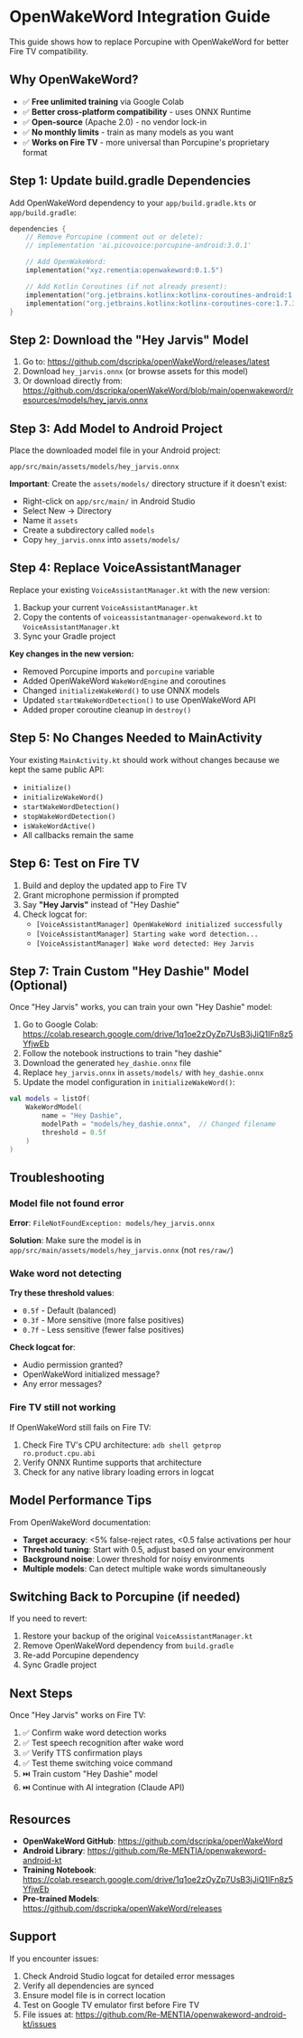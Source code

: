 # OpenWakeWord Integration Guide

This guide shows how to replace Porcupine with OpenWakeWord for better Fire TV compatibility.

## Why OpenWakeWord?

- ✅ **Free unlimited training** via Google Colab
- ✅ **Better cross-platform compatibility** - uses ONNX Runtime
- ✅ **Open-source** (Apache 2.0) - no vendor lock-in
- ✅ **No monthly limits** - train as many models as you want
- ✅ **Works on Fire TV** - more universal than Porcupine's proprietary format

## Step 1: Update build.gradle Dependencies

Add OpenWakeWord dependency to your `app/build.gradle.kts` or `app/build.gradle`:

```kotlin
dependencies {
    // Remove Porcupine (comment out or delete):
    // implementation 'ai.picovoice:porcupine-android:3.0.1'

    // Add OpenWakeWord:
    implementation("xyz.rementia:openwakeword:0.1.5")

    // Add Kotlin Coroutines (if not already present):
    implementation("org.jetbrains.kotlinx:kotlinx-coroutines-android:1.7.3")
    implementation("org.jetbrains.kotlinx:kotlinx-coroutines-core:1.7.3")
}
```

## Step 2: Download the "Hey Jarvis" Model

1. Go to: https://github.com/dscripka/openWakeWord/releases/latest
2. Download `hey_jarvis.onnx` (or browse assets for this model)
3. Or download directly from: https://github.com/dscripka/openWakeWord/blob/main/openwakeword/resources/models/hey_jarvis.onnx

## Step 3: Add Model to Android Project

Place the downloaded model file in your Android project:

```
app/src/main/assets/models/hey_jarvis.onnx
```

**Important**: Create the `assets/models/` directory structure if it doesn't exist:
- Right-click on `app/src/main/` in Android Studio
- Select New → Directory
- Name it `assets`
- Create a subdirectory called `models`
- Copy `hey_jarvis.onnx` into `assets/models/`

## Step 4: Replace VoiceAssistantManager

Replace your existing `VoiceAssistantManager.kt` with the new version:

1. Backup your current `VoiceAssistantManager.kt`
2. Copy the contents of `voiceassistantmanager-openwakeword.kt` to `VoiceAssistantManager.kt`
3. Sync your Gradle project

**Key changes in the new version:**

- Removed Porcupine imports and `porcupine` variable
- Added OpenWakeWord `WakeWordEngine` and coroutines
- Changed `initializeWakeWord()` to use ONNX models
- Updated `startWakeWordDetection()` to use OpenWakeWord API
- Added proper coroutine cleanup in `destroy()`

## Step 5: No Changes Needed to MainActivity

Your existing `MainActivity.kt` should work without changes because we kept the same public API:

- `initialize()`
- `initializeWakeWord()`
- `startWakeWordDetection()`
- `stopWakeWordDetection()`
- `isWakeWordActive()`
- All callbacks remain the same

## Step 6: Test on Fire TV

1. Build and deploy the updated app to Fire TV
2. Grant microphone permission if prompted
3. Say **"Hey Jarvis"** instead of "Hey Dashie"
4. Check logcat for:
   - `[VoiceAssistantManager] OpenWakeWord initialized successfully`
   - `[VoiceAssistantManager] Starting wake word detection...`
   - `[VoiceAssistantManager] Wake word detected: Hey Jarvis`

## Step 7: Train Custom "Hey Dashie" Model (Optional)

Once "Hey Jarvis" works, you can train your own "Hey Dashie" model:

1. Go to Google Colab: https://colab.research.google.com/drive/1q1oe2zOyZp7UsB3jJiQ1IFn8z5YfjwEb
2. Follow the notebook instructions to train "hey dashie"
3. Download the generated `hey_dashie.onnx` file
4. Replace `hey_jarvis.onnx` in `assets/models/` with `hey_dashie.onnx`
5. Update the model configuration in `initializeWakeWord()`:

```kotlin
val models = listOf(
    WakeWordModel(
        name = "Hey Dashie",
        modelPath = "models/hey_dashie.onnx",  // Changed filename
        threshold = 0.5f
    )
)
```

## Troubleshooting

### Model file not found error

**Error**: `FileNotFoundException: models/hey_jarvis.onnx`

**Solution**: Make sure the model is in `app/src/main/assets/models/hey_jarvis.onnx` (not `res/raw/`)

### Wake word not detecting

**Try these threshold values**:
- `0.5f` - Default (balanced)
- `0.3f` - More sensitive (more false positives)
- `0.7f` - Less sensitive (fewer false positives)

**Check logcat for**:
- Audio permission granted?
- OpenWakeWord initialized message?
- Any error messages?

### Fire TV still not working

If OpenWakeWord still fails on Fire TV:
1. Check Fire TV's CPU architecture: `adb shell getprop ro.product.cpu.abi`
2. Verify ONNX Runtime supports that architecture
3. Check for any native library loading errors in logcat

## Model Performance Tips

From OpenWakeWord documentation:

- **Target accuracy**: <5% false-reject rates, <0.5 false activations per hour
- **Threshold tuning**: Start with 0.5, adjust based on your environment
- **Background noise**: Lower threshold for noisy environments
- **Multiple models**: Can detect multiple wake words simultaneously

## Switching Back to Porcupine (if needed)

If you need to revert:

1. Restore your backup of the original `VoiceAssistantManager.kt`
2. Remove OpenWakeWord dependency from `build.gradle`
3. Re-add Porcupine dependency
4. Sync Gradle project

## Next Steps

Once "Hey Jarvis" works on Fire TV:

1. ✅ Confirm wake word detection works
2. ✅ Test speech recognition after wake word
3. ✅ Verify TTS confirmation plays
4. ✅ Test theme switching voice command
5. ⏭️ Train custom "Hey Dashie" model
6. ⏭️ Continue with AI integration (Claude API)

## Resources

- **OpenWakeWord GitHub**: https://github.com/dscripka/openWakeWord
- **Android Library**: https://github.com/Re-MENTIA/openwakeword-android-kt
- **Training Notebook**: https://colab.research.google.com/drive/1q1oe2zOyZp7UsB3jJiQ1IFn8z5YfjwEb
- **Pre-trained Models**: https://github.com/dscripka/openWakeWord/releases

## Support

If you encounter issues:

1. Check Android Studio logcat for detailed error messages
2. Verify all dependencies are synced
3. Ensure model file is in correct location
4. Test on Google TV emulator first before Fire TV
5. File issues at: https://github.com/Re-MENTIA/openwakeword-android-kt/issues
